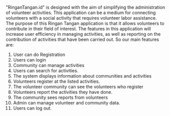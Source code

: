 

"RinganTangan.id" is designed with the aim of simplifying the administration of volunteer activities. This application can be a medium for connecting volunteers with a social activity that requires volunteer labor assistance. The purpose of this Ringan Tangan application is that it allows volunteers to contribute in their field of interest. The features in this application will increase user efficiency in managing activities, as well as reporting on the contribution of activities that have been carried out. So our main features are:

1. User can do Registration
2. Users can login
3. Community can manage activities
4. Users can search for activities.
5. The system displays information about communities and activities
6. Volunteers register at the listed activities.
7. The volunteer community can see the volunteers who register
8. Volunteers report the activities they have done.
9. The community sees reports from volunteers
10. Admin can manage volunteer and community data.
11. Users can log out.
